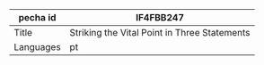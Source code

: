 |pecha id | IF4FBB247
| --- | --- 
|Title | Striking the Vital Point in Three Statements 
|Languages | pt